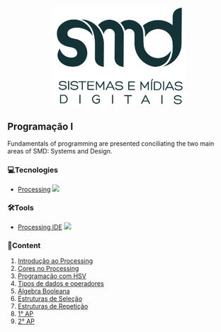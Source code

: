 <h3 align="center">
  <img src="../smd.png" width="300px"><br>
</h3>

## Programação I
Fundamentals of programming are presented conciliating the two main areas of SMD: Systems and Design.

### 💻Tecnologies
  * [Processing](https://processing.org/) <img src="https://upload.wikimedia.org/wikipedia/commons/thumb/2/2e/Processing_3_logo.png/600px-Processing_3_logo.png" width="20px"> 

### 🛠️Tools
  * [Processing IDE](https://processing.org/download/) <img src="https://upload.wikimedia.org/wikipedia/commons/thumb/2/2e/Processing_3_logo.png/600px-Processing_3_logo.png" width="20px">

### 🎯Content
<ol>
  <li><a href="Programação I/Aula 1 - Introdução ao processing/">
    Introdução ao Processing
  </a></li>
  <li><a href="Programação I/Aula 2 - Cores no processing/">
    Cores no Processing
  </a></li>
  <li><a href="Programação I/Aula 3 - Programação com HSV/">
    Programação com HSV
  </a></li>
  <li><a href="Programação I/Aula 4 - Tipos, dados e operadores/">
    Tipos de dados e operadores
  </a></li>
  <li><a href="Programação I/Aula 5 - Algebra Booleana/">
    Álgebra Booleana
  </a></li>
  <li><a href="Programação I/Aula 6 - Estruturas de Seleção/">
    Estruturas de Seleção
  </a></li>
  <li><a href="Programação I/Aula 7 - Estruturas de Repetição/">
    Estruturas de Repetição
  </a></li>
  <li><a href="Programação I/1° AP/">
    1° AP
  </a></li>
  <li><a href="Programação I/2° AP/">
    2° AP
  </a></li>
</ol>
